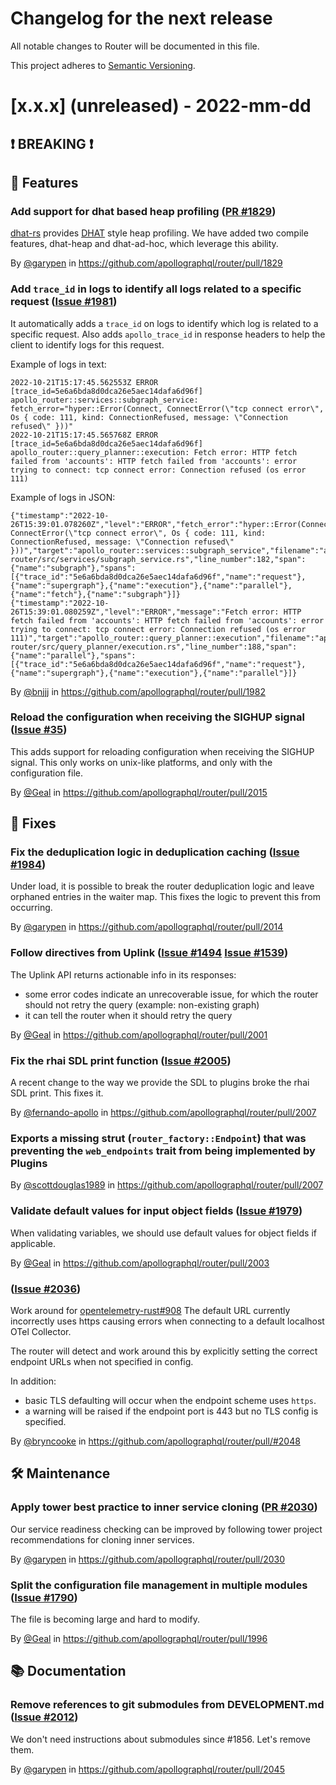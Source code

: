 # Changelog for the next release

All notable changes to Router will be documented in this file.

This project adheres to [Semantic Versioning](https://semver.org/spec/v2.0.0.html).

<!-- <THIS IS AN EXAMPLE, DO NOT REMOVE>

# [x.x.x] (unreleased) - 2022-mm-dd
> Important: X breaking changes below, indicated by **❗ BREAKING ❗**
## ❗ BREAKING ❗
## 🚀 Features
## 🐛 Fixes
## 🛠 Maintenance
## 📚 Documentation

## Example section entry format

### Headline ([Issue #ISSUE_NUMBER](https://github.com/apollographql/router/issues/ISSUE_NUMBER))

Description! And a link to a [reference](http://url)

By [@USERNAME](https://github.com/USERNAME) in https://github.com/apollographql/router/pull/PULL_NUMBER
-->

# [x.x.x] (unreleased) - 2022-mm-dd

## ❗ BREAKING ❗
## 🚀 Features

### Add support for dhat based heap profiling ([PR #1829](https://github.com/apollographql/router/pull/1829))

[dhat-rs](https://github.com/nnethercote/dhat-rs) provides [DHAT](https://www.valgrind.org/docs/manual/dh-manual.html) style heap profiling. We have added two compile features, dhat-heap and dhat-ad-hoc, which leverage this ability.

By [@garypen](https://github.com/garypen) in https://github.com/apollographql/router/pull/1829

### Add `trace_id` in logs to identify all logs related to a specific request ([Issue #1981](https://github.com/apollographql/router/issues/1981))

It automatically adds a `trace_id` on logs to identify which log is related to a specific request. Also adds `apollo_trace_id` in response headers to help the client to identify logs for this request.

Example of logs in text:

```logs
2022-10-21T15:17:45.562553Z ERROR [trace_id=5e6a6bda8d0dca26e5aec14dafa6d96f] apollo_router::services::subgraph_service: fetch_error="hyper::Error(Connect, ConnectError(\"tcp connect error\", Os { code: 111, kind: ConnectionRefused, message: \"Connection refused\" }))"
2022-10-21T15:17:45.565768Z ERROR [trace_id=5e6a6bda8d0dca26e5aec14dafa6d96f] apollo_router::query_planner::execution: Fetch error: HTTP fetch failed from 'accounts': HTTP fetch failed from 'accounts': error trying to connect: tcp connect error: Connection refused (os error 111)
```

Example of logs in JSON:

```logs
{"timestamp":"2022-10-26T15:39:01.078260Z","level":"ERROR","fetch_error":"hyper::Error(Connect, ConnectError(\"tcp connect error\", Os { code: 111, kind: ConnectionRefused, message: \"Connection refused\" }))","target":"apollo_router::services::subgraph_service","filename":"apollo-router/src/services/subgraph_service.rs","line_number":182,"span":{"name":"subgraph"},"spans":[{"trace_id":"5e6a6bda8d0dca26e5aec14dafa6d96f","name":"request"},{"name":"supergraph"},{"name":"execution"},{"name":"parallel"},{"name":"fetch"},{"name":"subgraph"}]}
{"timestamp":"2022-10-26T15:39:01.080259Z","level":"ERROR","message":"Fetch error: HTTP fetch failed from 'accounts': HTTP fetch failed from 'accounts': error trying to connect: tcp connect error: Connection refused (os error 111)","target":"apollo_router::query_planner::execution","filename":"apollo-router/src/query_planner/execution.rs","line_number":188,"span":{"name":"parallel"},"spans":[{"trace_id":"5e6a6bda8d0dca26e5aec14dafa6d96f","name":"request"},{"name":"supergraph"},{"name":"execution"},{"name":"parallel"}]}
```

By [@bnjjj](https://github.com/bnjjj) in https://github.com/apollographql/router/pull/1982

### Reload the configuration when receiving the SIGHUP signal ([Issue #35](https://github.com/apollographql/router/issues/35))

This adds support for reloading configuration when receiving the SIGHUP signal. This only works on unix-like platforms,
and only with the configuration file.

By [@Geal](https://github.com/Geal) in https://github.com/apollographql/router/pull/2015

## 🐛 Fixes

### Fix the deduplication logic in deduplication caching ([Issue #1984](https://github.com/apollographql/router/issues/1984))

Under load, it is possible to break the router deduplication logic and leave orphaned entries in the waiter map. This fixes the logic to prevent this from occurring.

By [@garypen](https://github.com/garypen) in https://github.com/apollographql/router/pull/2014

### Follow directives from Uplink ([Issue #1494](https://github.com/apollographql/router/issues/1494) [Issue #1539](https://github.com/apollographql/router/issues/1539))

The Uplink API returns actionable info in its responses:
- some error codes indicate an unrecoverable issue, for which the router should not retry the query (example: non-existing graph)
- it can tell the router when it should retry the query

By [@Geal](https://github.com/Geal) in https://github.com/apollographql/router/pull/2001

### Fix the rhai SDL print function ([Issue #2005](https://github.com/apollographql/router/issues/2005))

A recent change to the way we provide the SDL to plugins broke the rhai SDL print. This fixes it.

By [@fernando-apollo](https://github.com/fernando-apollo) in https://github.com/apollographql/router/pull/2007

### Exports a missing strut (`router_factory::Endpoint`) that was preventing the `web_endpoints` trait from being implemented by Plugins

By [@scottdouglas1989](https://github.com/scottdouglas1989) in https://github.com/apollographql/router/pull/2007

### Validate default values for input object fields ([Issue #1979](https://github.com/apollographql/router/issues/1979))

When validating variables, we should use default values for object fields if applicable.

By [@Geal](https://github.com/Geal) in https://github.com/apollographql/router/pull/2003

###  ([Issue #2036](https://github.com/apollographql/router/issues/2036))

Work around for [opentelemetry-rust#908](https://github.com/open-telemetry/opentelemetry-rust/issues/908)
The default URL currently incorrectly uses https causing errors when connecting to a default localhost OTel Collector.

The router will detect and work around this by explicitly setting the correct endpoint URLs when not specified in config.

In addition: 
* basic TLS defaulting will occur when the endpoint scheme uses `https`.
* a warning will be raised if the endpoint port is 443 but no TLS config is specified.

By [@bryncooke](https://github.com/bryncooke) in https://github.com/apollographql/router/pull/#2048

## 🛠 Maintenance

### Apply tower best practice to inner service cloning ([PR #2030](https://github.com/apollographql/router/pull/2030))

Our service readiness checking can be improved by following tower project recommendations for cloning inner services.

By [@garypen](https://github.com/garypen) in https://github.com/apollographql/router/pull/2030

### Split the configuration file management in multiple modules ([Issue #1790](https://github.com/apollographql/router/issues/1790))

The file is becoming large and hard to modify.

By [@Geal](https://github.com/Geal) in https://github.com/apollographql/router/pull/1996

## 📚 Documentation

### Remove references to git submodules from DEVELOPMENT.md ([Issue #2012](https://github.com/apollographql/router/issues/2012))

We don't need instructions about submodules since #1856. Let's remove them.

By [@garypen](https://github.com/garypen) in https://github.com/apollographql/router/pull/2045


